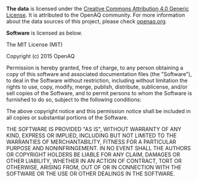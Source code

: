 **The data** is licensed under the [Creative Commons Attribution 4.0 Generic License](https://creativecommons.org/licenses/by/4.0/). It is attributed to the OpenAQ community. For more information about the data sources of this project, please check [openaq.org](https://openaq.org/#/sources).

**Software** is licensed as below.

The MIT License (MIT)

Copyright (c) 2015 OpenAQ

Permission is hereby granted, free of charge, to any person obtaining a copy
of this software and associated documentation files (the "Software"), to deal
in the Software without restriction, including without limitation the rights
to use, copy, modify, merge, publish, distribute, sublicense, and/or sell
copies of the Software, and to permit persons to whom the Software is
furnished to do so, subject to the following conditions:

The above copyright notice and this permission notice shall be included in all
copies or substantial portions of the Software.

THE SOFTWARE IS PROVIDED "AS IS", WITHOUT WARRANTY OF ANY KIND, EXPRESS OR
IMPLIED, INCLUDING BUT NOT LIMITED TO THE WARRANTIES OF MERCHANTABILITY,
FITNESS FOR A PARTICULAR PURPOSE AND NONINFRINGEMENT. IN NO EVENT SHALL THE
AUTHORS OR COPYRIGHT HOLDERS BE LIABLE FOR ANY CLAIM, DAMAGES OR OTHER
LIABILITY, WHETHER IN AN ACTION OF CONTRACT, TORT OR OTHERWISE, ARISING FROM,
OUT OF OR IN CONNECTION WITH THE SOFTWARE OR THE USE OR OTHER DEALINGS IN THE
SOFTWARE.